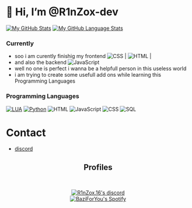 # 👋 Hi, I’m @R1nZox-dev

[![My GitHub Stats](https://github-readme-stats.vercel.app/api/?username=R1nZox-dev&count_private=true&theme=tokyonight&show_icons=true )](https://github.com/BaziForYou)
[![My GitHub Language Stats](https://github-readme-stats.vercel.app/api/top-langs/?username=R1nZox-dev&langs_count=5&theme=tokyonight&layout=compact)](https://github.com/BaziForYou)

### Currently
- soo i am curently finishig my frontend ![CSS](https://img.shields.io/badge/-CSS-000?&logo=css3&logoColor=007ACC) | ![HTML](https://img.shields.io/badge/-HTML-000?&logo=html5) | 
- and also the backend ![JavaScript](https://img.shields.io/badge/-JavaScript-000?&logo=JavaScript&logoColor=ddc508)
- well no one is perfect i wanna be a helpfull person in this useless world 
- i am trying to create some usefull add ons while learning this Programming Languages

### Programming Languages

[![LUA](https://img.shields.io/badge/-Lua-000?&logo=lua&logoColor=2C2D72)](https://www.lua.org/docs.html)
[![Python](https://img.shields.io/badge/-Python-000?&logo=python&logoColor=f2c6402)](https://docs.python.org/3/)
![HTML](https://img.shields.io/badge/-HTML-000?&logo=html5)
![JavaScript](https://img.shields.io/badge/-JavaScript-000?&logo=JavaScript&logoColor=ddc508)
![CSS](https://img.shields.io/badge/-CSS-000?&logo=css3&logoColor=007ACC)
![SQL](https://img.shields.io/badge/-SQL-000?&logo=MySQL&logoColor=4479A1)


# Contact
- [discord](https://discord.gg/fcX35xvJap)

<h2 align="center">Profiles</h2><br>
  <p align="center">
    <a href="https://discordapp.com/users/871698857493422110" target="_blank">
        <img title="R1nzox's discord" alt="R1nZox.16's discord" src="https://discord.c99.nl/widget/theme-2/871698857493422110.png"/>
    </a>
    <br/>
    <a href="https://spotify-github-profile.vercel.app/api/view?uid=1j3t08bcyf1ot8eetmkemqxha&redirect=true" target="_blank">
        <img title="BaziForYou Spotify" alt="BaziForYou's Spotify" src="https://spotify-github-profile.vercel.app/api/view?uid=1j3t08bcyf1ot8eetmkemqxha&cover_image=true&theme=natemoo-re&bar_color=53b14f&bar_color_cover=false"/>
    </a>
</p>

<!---
R1nZox-dev/R1nZox-dev is a ✨ special ✨ repository because its `README.md` (this file) appears on your GitHub profile.
You can click the Preview link to take a look at your changes.
--->
